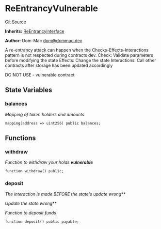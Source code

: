# ReEntrancyVulnerable
[Git Source](https://github.com/Dom-Mac/solspace/blob/fae5ae58a261d6171732e7e3fc202c6db451a6a1/src/ReEntrancy/ReEntrancyVulnerable.sol)

**Inherits:**
[ReEntrancyInterface](/src/ReEntrancy/Interfaces/ReEntrancyInterface.sol/contract.ReEntrancyInterface.md)

**Author:**
Dom-Mac <dom@dommac.dev>

A re-entrancy attack can happen when the
Checks-Effects-Interactions pattern is not
respected during contracts dev.
Check:        Validate parameters before
modifying the state
Effects:      Change the state
Interactions: Call other contracts after
storage has been updated
accordingly

DO NOT USE - vulnerable contract


## State Variables
### balances
*Mapping of token holders and amounts*


```solidity
mapping(address => uint256) public balances;
```


## Functions
### withdraw

*Function to withdraw your holds **vulnerable***


```solidity
function withdraw() public;
```

### deposit

*The interaction is made BEFORE the state's update
wrong***

*Update the state
wrong***

*Function to deposit funds*


```solidity
function deposit() public payable;
```

